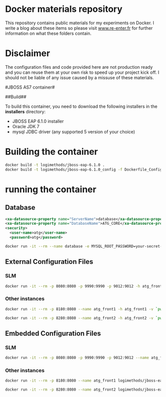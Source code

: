 # Docker materials repository

This repository contains public materials for my experiments on Docker. I write a blog about these items so please visit www.re-enter.fr for further information on what these folders contain.

# Disclaimer

The configuration files and code provided here are not production ready and you can reuse them at your own risk to speed up your project kick off. I should not be liable of any issue caused by a missuse of these materials.

#JBOSS AS7 container#

##Build##

To build this container, you need to download the following installers in the **installers** directory:

* JBOSS EAP 6.1.0 installer
* Oracle JDK 7
* mysql JDBC driver (any supported 5 version of your choice)

# Building the container

```bash
docker build -t logimethods/jboss-eap-6.1.0 .
docker build -t logimethods/jboss-eap-6.1.0_config -f Dockerfile_Config .
```

# running the container

## Database

```xml
<xa-datasource-property name="ServerName">database</xa-datasource-property>
<xa-datasource-property name="DatabaseName">ATG_CORE</xa-datasource-property>
<security>
  <user-name>atg</user-name>
  <password>atg</password>
```

```bash
docker run -it --rm --name database -e MYSQL_ROOT_PASSWORD=your-secret-pw -e MYSQL_DATABASE=ATG_CORE -e MYSQL_USER=atg -e MYSQL_PASSWORD=atg mysql:5.6
```

## External Configuration Files

### SLM

```bash
docker run -it --rm -p 8080:8080 -p 9990:9990 -p 9012:9012 -h atg_front_slm --name atg_front_slm -v `pwd`/runtime/atg/config:/srv/jboss/config -v `pwd`/runtime/atg/ear/slm:/opt/jboss-eap-6.1/standalone/deployments -v `pwd`/runtime/atg/log/slm:/var/log/jboss --link database:database  logimethods/jboss-eap-6.1.0 /opt/scripts/jboss.sh start
```

### Other instances

```bash
docker run -it --rm -p 8180:8080 --name atg_front1 -h atg_front1 -v `pwd`/runtime/atg/config:/srv/jboss/config -v `pwd`/runtime/atg/ear/front1:/opt/jboss-eap-6.1/standalone/deployments -v `pwd`/runtime/atg/log/front1:/var/log/jboss --link database:database --link atg_front_slm:atg_front_slm logimethods/jboss-eap-6.1.0 /opt/scripts/jboss.sh start
```

```bash
docker run -it --rm -p 8280:8080 --name atg_front2 -h atg_front2 -v `pwd`/runtime/atg/config:/srv/jboss/config -v `pwd`/runtime/atg/ear/front2:/opt/jboss-eap-6.1/standalone/deployments -v `pwd`/runtime/atg/log/front2:/var/log/jboss --link database:database --link atg_front_slm:atg_front_slm logimethods/jboss-eap-6.1.0 /opt/scripts/jboss.sh start
```

## Embedded Configuration Files

### SLM

```bash
docker run -it --rm -p 8080:8080 -p 9990:9990 -p 9012:9012 --name atg_front_slm logimethods/jboss-eap-6.1.0_config /opt/scripts/jboss.sh start
```

### Other instances

```bash
docker run -it --rm -p 8180:8080 --name atg_front1 logimethods/jboss-eap-6.1.0_config /opt/scripts/jboss.sh start
```

```bash
docker run -it --rm -p 8280:8080 --name atg_front2 logimethods/jboss-eap-6.1.0_config /opt/scripts/jboss.sh start
```
